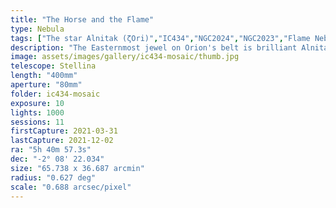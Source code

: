 ```yaml
---
title: "The Horse and the Flame"
type: Nebula
tags: ["The star Alnitak (ζOri)","IC434","NGC2024","NGC2023","Flame Nebula","Orion B", "Horsehead Nebula"]
description: "The Easternmost jewel on Orion's belt is brilliant Alnitak, a bright star that bombards NGC 2024 The Flame Nebula with ultraviolet light, causing the gases to glow and form a brilliant orange flame. Nearby, a cloud of dust is illuminated from behind by emission nebula IC434 to create a strikingly horsehead-like silhouette."
image: assets/images/gallery/ic434-mosaic/thumb.jpg
telescope: Stellina
length: "400mm"
aperture: "80mm"
folder: ic434-mosaic
exposure: 10
lights: 1000
sessions: 11
firstCapture: 2021-03-31
lastCapture: 2021-12-02
ra: "5h 40m 57.3s"
dec: "-2° 08' 22.034"
size: "65.738 x 36.687 arcmin"
radius: "0.627 deg"
scale: "0.688 arcsec/pixel"
---
```

